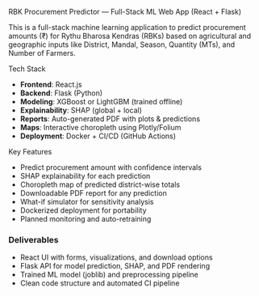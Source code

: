  RBK Procurement Predictor — Full-Stack ML Web App (React + Flask)

This is a full-stack machine learning application to predict procurement amounts (₹) for Rythu Bharosa Kendras (RBKs) based on agricultural and geographic inputs like District, Mandal, Season, Quantity (MTs), and Number of Farmers.

 Tech Stack
- **Frontend**: React.js
- **Backend**: Flask (Python)
- **Modeling**: XGBoost or LightGBM (trained offline)
- **Explainability**: SHAP (global + local)
- **Reports**: Auto-generated PDF with plots & predictions
- **Maps**: Interactive choropleth using Plotly/Folium
- **Deployment**: Docker + CI/CD (GitHub Actions)

 Key Features
-  Predict procurement amount with confidence intervals
- SHAP explainability for each prediction
-  Choropleth map of predicted district-wise totals
-  Downloadable PDF report for any prediction
-  What-if simulator for sensitivity analysis
-  Dockerized deployment for portability
-  Planned monitoring and auto-retraining

###  Deliverables
- React UI with forms, visualizations, and download options
- Flask API for model prediction, SHAP, and PDF rendering
- Trained ML model (joblib) and preprocessing pipeline
- Clean code structure and automated CI pipeline
